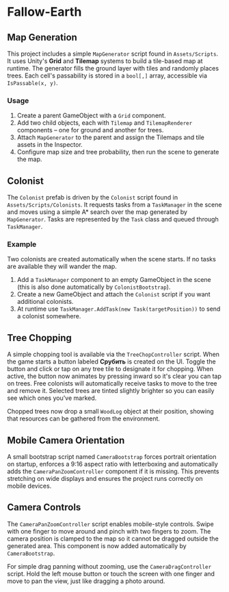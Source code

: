 # Fallow-Earth

## Map Generation

This project includes a simple `MapGenerator` script found in `Assets/Scripts`.
It uses Unity's **Grid** and **Tilemap** systems to build a tile-based map at
runtime. The generator fills the ground layer with tiles and randomly places
trees. Each cell's passability is stored in a `bool[,]` array, accessible via
`IsPassable(x, y)`.

### Usage
1. Create a parent GameObject with a `Grid` component.
2. Add two child objects, each with `Tilemap` and `TilemapRenderer` components –
   one for ground and another for trees.
3. Attach `MapGenerator` to the parent and assign the Tilemaps and tile assets in
   the Inspector.
4. Configure map size and tree probability, then run the scene to generate
   the map.

## Colonist

The `Colonist` prefab is driven by the `Colonist` script found in `Assets/Scripts/Colonists`.
It requests tasks from a `TaskManager` in the scene and moves using a simple A* search over the map generated by `MapGenerator`.
Tasks are represented by the `Task` class and queued through `TaskManager`.

### Example
Two colonists are created automatically when the scene starts. If no tasks are available they will wander the map.
1. Add a `TaskManager` component to an empty GameObject in the scene (this is also done automatically by `ColonistBootstrap`).
2. Create a new GameObject and attach the `Colonist` script if you want additional colonists.
3. At runtime use `TaskManager.AddTask(new Task(targetPosition))` to send a colonist somewhere.

## Tree Chopping

A simple chopping tool is available via the `TreeChopController` script. When the game starts a button labeled **Срубить** is created on the UI. Toggle the button and click or tap on any tree tile to designate it for chopping. When active, the button now animates by pressing inward so it's clear you can tap on trees. Free colonists will automatically receive tasks to move to the tree and remove it. Selected trees are tinted slightly brighter so you can easily see which ones you've marked.

Chopped trees now drop a small `WoodLog` object at their position, showing that resources can be gathered from the environment.

## Mobile Camera Orientation

A small bootstrap script named `CameraBootstrap` forces portrait orientation on startup, enforces a 9:16 aspect ratio with letterboxing and automatically adds the `CameraPanZoomController` component if it is missing. This prevents stretching on wide displays and ensures the project runs correctly on mobile devices.

## Camera Controls

The `CameraPanZoomController` script enables mobile-style controls. Swipe with one finger to move around and pinch with two fingers to zoom. The camera position is clamped to the map so it cannot be dragged outside the generated area. This component is now added automatically by `CameraBootstrap`.

For simple drag panning without zooming, use the `CameraDragController` script. Hold the left mouse button or touch the screen with one finger and move to pan the view, just like dragging a photo around.


